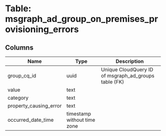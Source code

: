 
# Table: msgraph_ad_group_on_premises_provisioning_errors

## Columns
| Name        | Type           | Description  |
| ------------- | ------------- | -----  |
|group_cq_id|uuid|Unique CloudQuery ID of msgraph_ad_groups table (FK)|
|value|text||
|category|text||
|property_causing_error|text||
|occurred_date_time|timestamp without time zone||
